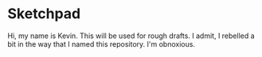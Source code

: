 # Sketchpad
Hi, my name is Kevin. This will be used for rough drafts. I admit, I rebelled a bit in the way that I named this repository. I'm obnoxious.
